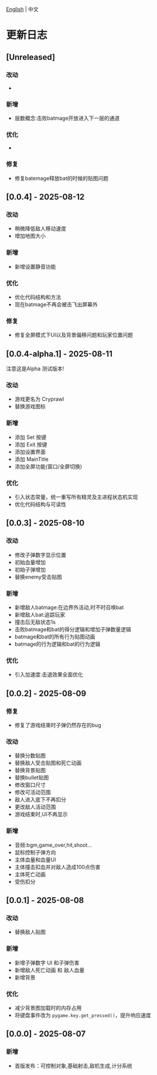 [English](CHANGELOG-en.md) | 中文

# 更新日志

## [Unreleased]

### 改动  

- 

### 新增  

- 层数概念:击败batmage开放进入下一层的通道

### 优化

- 

### 修复 

- 修复batemage释放bat的时候的贴图问题

## [0.0.4] - 2025-08-12

### 改动  

- 稍微降低敌人移动速度
- 增加地图大小

### 新增  

- 新增设置静音功能

### 优化

- 优化代码结构和方法
- 现在batmage不再会被击飞出屏幕外

### 修复 

- 修复全屏模式下UI以及背景偏移问题和玩家位置问题

## [0.0.4-alpha.1] - 2025-08-11

注意这是Alpha 测试版本!

### 改动

- 游戏更名为 Cryprawl
- 替换游戏图标

### 新增

- 添加 Set 按键
- 添加 Exit 按键
- 添加设置界面
- 添加 MainTitle
- 添加全屏功能(窗口/全屏切换)

### 优化

- 引入状态常量，统一重写所有精灵及主进程状态机实现
- 优化代码结构与可读性



## [0.0.3] - 2025-08-10

### 改动

- 修改子弹数字显示位置
- 初始血量增加
- 初始子弹增加
- 替换enemy受击贴图

### 新增

- 新增敌人batmage:在边界外活动,时不时召唤bat
- 新增敌人bat:追踪玩家
- 撞击后无敌状态1s
- 击败batmage和bat的得分逻辑和增加子弹数量逻辑
- batmage和bat的所有行为贴图动画
- batmage的行为逻辑和bat的行为逻辑

### 优化

- 引入加速度:击退效果全面优化



## [0.0.2] - 2025-08-09

### 修复

- 修复了游戏结束时子弹仍然存在的bug

### 改动

- 替换分数贴图
- 替换敌人受击贴图和死亡动画
- 替换背景贴图
- 替换bullet贴图
- 修改窗口尺寸
- 修改可活动范围
- 敌人进入底下不再扣分
- 更改敌人活动范围
- 游戏结束时,UI不再显示

### 新增

- 音频:bgm,game_over,hit,shoot...
- 鼠标控制子弹方向
- 主体血量和血量UI
- 主体撞击扣血并对敌人造成100点伤害
- 主体死亡动画
- 受伤扣分

## [0.0.1] - 2025-08-08

### 改动

- 替换敌人贴图

### 新增
- 新增子弹数字 UI 和子弹伤害
- 新增敌人死亡动画 和 敌人血量
- 新增背景

### 优化
- 减少背景图加载时的内存占用
- 将键盘事件改为 `pygame.key.get_pressed()`，提升响应速度

## [0.0.0] - 2025-08-07
### 新增
- 首版发布：可控制对象,基础射击,敌机生成,计分系统